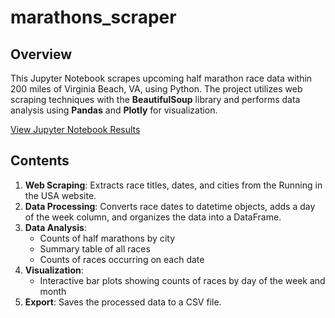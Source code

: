 # marathons_scraper
## Overview

This Jupyter Notebook scrapes upcoming half marathon race data within 200 miles of Virginia Beach, VA, using Python. The project utilizes web scraping techniques with the **BeautifulSoup** library and performs data analysis using **Pandas** and **Plotly** for visualization.

[View Jupyter Notebook Results](half_marathons_scraper.html)

## Contents

1. **Web Scraping**: Extracts race titles, dates, and cities from the Running in the USA website.
2. **Data Processing**: Converts race dates to datetime objects, adds a day of the week column, and organizes the data into a DataFrame.
3. **Data Analysis**:
   - Counts of half marathons by city
   - Summary table of all races
   - Counts of races occurring on each date
4. **Visualization**:
   - Interactive bar plots showing counts of races by day of the week and month
5. **Export**: Saves the processed data to a CSV file.
